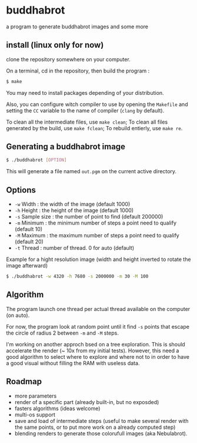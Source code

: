 # buddhabrot
a program to generate buddhabrot images and some more

## install (linux only for now)
clone the repository somewhere on your computer.

On a terminal, cd in the repository, then build the program :

```sh
$ make
```

You may need to install packages depending of your distribution.

Also, you can configure witch compiler to use by opening the `Makefile` and setting the `CC` variable to the name of compiler (`clang` by default).

To clean all the intermediate files, use `make clean`; To clean all files generated by the build, use `make fclean`; To rebuild entierly, use `make re`.

## Generating a buddhabrot image

```sh
$ ./buddhabrot [OPTION]
```

This will generate a file named `out.pgm` on the current active directory.

## Options

 * `-w` Width : the width of the image (default 1000)
 * `-h` Height : the height of the image (default 1000)
 * `-s` Sample size : the number of point to find (default 200000)
 * `-m` Minimum : the minimum number of steps a point need to qualify (default 10)
 * `-M` Maximum : the maximum number of steps a point need to qualify (default 20)
 * `-t` Thread : number of thread. 0 for auto (default)

Example for a hight resolution image (width and height inverted to rotate the image afterward)

```sh
$ ./buddhabrot -w 4320 -h 7680 -s 2000000 -m 30 -M 100
```

## Algorithm

The program launch one thread per actual thread available on the computer (on auto).

For now, the program look at random point until it find `-s` points that escape the circle of radius 2 between `-m` and `-M` steps.

I'm working on another approch bsed on a tree exploration. This is should accelerate the render (~ 10x from my initial tests). However, this need a good algorithm to select where to explore and where not to in order to have a good visual without filling the RAM with useless data.

## Roadmap

 * more parameters
 * render of a specific part (already built-in, but no exposded)
 * fasters algorithms (ideas welcome)
 * multi-os support
 * save and load of intermediate steps (useful to make several render with the same points, or to put more work on a already computed step)
 * blending renders to generate those colorufull images (aka Nebulabrot).
